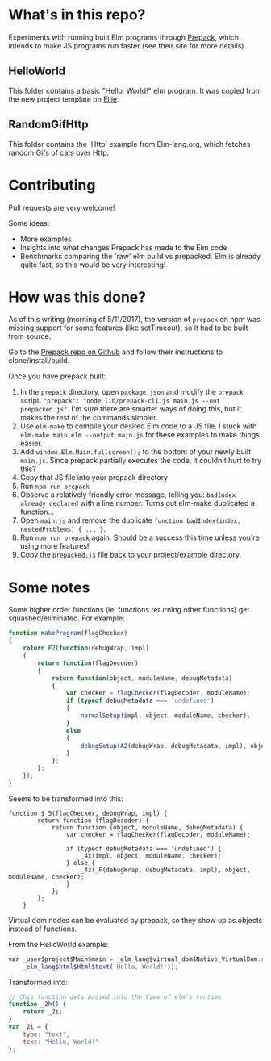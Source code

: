 # What's in this repo?
Experiments with running built Elm programs through [Prepack](https://prepack.io/), which intends to make JS programs run faster (see their site for more details).

## HelloWorld
This folder contains a basic "Hello, World!" elm program.  It was copied from the new project template on [Ellie](https://ellie-app.com/new).

## RandomGifHttp
This folder contains the 'Http' example from Elm-lang.org, which fetches random Gifs of cats over Http.

# Contributing
Pull requests are very welcome!

Some ideas:
- More examples
- Insights into what changes Prepack has made to the Elm code
- Benchmarks comparing the 'raw' elm build vs prepacked.  Elm is already quite fast, so this would be very interesting!

# How was this done?
As of this writing (morning of 5/11/2017), the version of `prepack` on npm was missing support for some features (like setTimeout), so it had to be built from source.

Go to the [Prepack repo on Github](https://github.com/facebook/prepack) and follow their instructions to clone/install/build.

Once you have prepack built:

1. In the `prepack` directory, open `package.json` and modify the `prepack` script. `"prepack": "node lib/prepack-cli.js main.js --out prepacked.js"`.  I'm sure there are smarter ways of doing this, but it makes the rest of the commands simpler.
2. Use `elm-make` to compile your desired Elm code to a JS file.  I stuck with `elm-make main.elm --output main.js` for these examples to make things easier.
3. Add `window.Elm.Main.fullscreen();` to the bottom of your newly built `main.js`.  Since prepack partially executes the code, it couldn't hurt to try this?
4. Copy that JS file into your prepack directory
5. Run `npm run prepack`
6. Observe a relatively friendly error message, telling you: `badIndex already declared` with a line number.  Turns out elm-make duplicated a function...
7. Open `main.js` and remove the duplicate `function badIndex(index, nestedProblems) { ... }`.
8. Run `npm run prepack` again.  Should be a success this time unless you're using more features!
9. Copy the `prepacked.js` file back to your project/example directory.

# Some notes
Some higher order functions (ie. functions returning other functions) get squashed/eliminated.  For example:

```javascript
function makeProgram(flagChecker)
{
	return F2(function(debugWrap, impl)
	{
		return function(flagDecoder)
		{
			return function(object, moduleName, debugMetadata)
			{
				var checker = flagChecker(flagDecoder, moduleName);
				if (typeof debugMetadata === 'undefined')
				{
					normalSetup(impl, object, moduleName, checker);
				}
				else
				{
					debugSetup(A2(debugWrap, debugMetadata, impl), object, moduleName, checker);
				}
			};
		};
	});
}
```
Seems to be transformed into this:

```javscript
function $_5(flagChecker, debugWrap, impl) {
		return function (flagDecoder) {
			return function (object, moduleName, debugMetadata) {
				var checker = flagChecker(flagDecoder, moduleName);

				if (typeof debugMetadata === 'undefined') {
					_4x(impl, object, moduleName, checker);
				} else {
					_4z(_F(debugWrap, debugMetadata, impl), object, moduleName, checker);
				}
			};
		};
	}
```

Virtual dom nodes can be evaluated by prepack, so they show up as objects instead of functions.

From the HelloWorld example:
```javascript
var _user$project$Main$main = _elm_lang$virtual_dom$Native_VirtualDom.staticProgram(
	_elm_lang$html$Html$text('Hello, World!'));
```
Transformed into:
```javascript
// this function gets passed into the View of elm's runtime
function _2h() {
	return _2i;
}
var _2i = {
	type: "text",
	text: "Hello, World!"
};
```